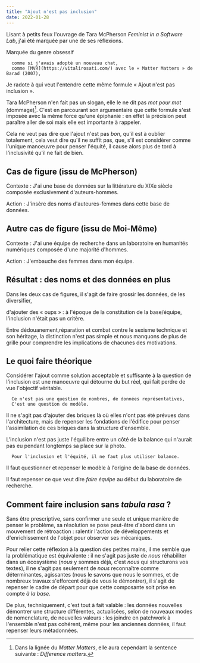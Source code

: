 ```yaml
---
title: "Ajout n'est pas inclusion"
date: 2022-01-28
---
```


Lisant à petits feux l'ouvrage de Tara McPherson *Feminist in a Software Lab*, j'ai été marquée par une de ses réflexions. 

Marquée du genre obsessif

      comme si j'avais adopté un nouveau chat, 
      comme [MVR](https://vitalirosati.com/) avec le « Matter Matters » de Barad (2007),
    
Je radote à qui veut l'entendre cette même formule « Ajout n'est pas inclusion ».

Tara McPherson n'en fait pas un slogan, elle le ne dit pas *mot pour mot* (dommage)[^1]. C'est en parcourant son argumentaire que cette formule s'est imposée avec la même force qu'une épiphanie : en effet la précision peut paraître aller de soi mais elle est importante à rappeler.

[^1]: Dans la lignée du *Matter Matters*, elle aura cependant la sentence suivante :  *Difference matters*. 

Cela ne veut pas dire que l'ajout n'est pas *bon*, qu'il est à oublier totalement, cela veut dire qu'il ne suffit pas, que, s'il est considérer comme l'unique manoeuvre pour penser l'équité, il cause alors plus de tord à l'inclusivité qu'il ne fait de bien. 

## Cas de figure (issu de McPherson) 
Contexte : J'ai une base de données sur la littérature du XIXe siècle composée exclusivement d'auteurs-hommes.

Action : J'insère des noms d'auteures-femmes dans cette base de données. 

## Autre cas de figure (issu de Moi-Même) 
Contexte : J'ai une équipe de recherche dans un laboratoire en humanités numériques composée d'une majorité d'hommes.

Action : J'embauche des femmes dans mon équipe.

## Résultat : des noms et des données en plus

Dans les deux cas de figures, il s'agit de faire grossir les données, de les diversifier,

d'ajouter des « oups » : à l'époque de la constitution de la base/équipe, l'inclusion n'était pas un critère. 

Entre dédouanement,réparation et combat contre le sexisme technique et son héritage, la distinction n'est pas simple et nous manquons de plus de grille pour comprendre les implications de chacunes des motivations.  

## Le quoi faire théorique 

Considérer l'ajout comme solution acceptable et suffisante à la question de l'inclusion est une manoeuvre qui détourne du but réel, qui fait perdre de vue l'objectif véritable.

      Ce n'est pas une question de nombres, de données représentatives, 
      C'est une question de modèle. 

Il ne s'agit pas d'ajouter des briques là où elles n'ont pas été prévues dans l'architecture, mais de repenser les fondations de l'édifice pour penser l'assimilation de ces briques dans la structure d'ensemble.

L'inclusion n'est pas juste l'équilibre entre un côté de la balance qui n'aurait pas eu pendant longtemps sa place sur la photo. 

      Pour l'inclusion et l'équité, il ne faut plus utiliser balance. 

Il faut questionner et repenser le modèle à l'origine de la base de données.

Il faut repenser ce que veut dire *faire équipe* au début du laboratoire de recherche. 

## Comment faire inclusion sans *tabula rasa* ? 

Sans être prescriptive, sans confirmer une seule et unique manière de penser le problème, sa résolution se pose peut-être d'abord dans un mouvement de rétroaction : ralentir l'action de développements et d'enrichissement de l'objet pour observer ses mécaniques. 

Pour relier cette réflexion à la question des petites mains, il me semble que la problématique est équivalente : il ne s'agit pas juste de *nous* réhabiliter dans un écosystème (*nous* y sommes déjà, c'est *nous* qui structurons vos textes), il ne s'agit pas seulement de *nous* reconnaître comme déterminantes, agissantes (nous le savons que nous le sommes, et de nombreux travaux s'efforcent déjà de vous le démontrer), il s'agit de repenser le cadre de départ pour que cette composante soit prise en compte *à la base*. 

De plus, techniquement, c'est tout à fait valable : les données nouvelles démontrer une structure différentes, actualisées, selon de nouveaux modes de nomenclature, de nouvelles valeurs : les joindre en patchwork à l'ensemble n'est pas cohérent, même pour les anciennes données, il faut repenser leurs métadonnées. 